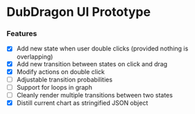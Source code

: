 # DubDragon UI Prototype

### Features
- [x] Add new state when user double clicks (provided nothing is overlapping)
- [x] Add new transition between states on click and drag
- [x] Modify actions on double click
- [ ] Adjustable transition probabilities
- [ ] Support for loops in graph
- [ ] Cleanly render multiple transitions between two states
- [x] Distill current chart as stringified JSON object